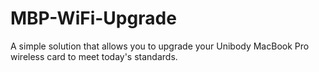 # MBP-WiFi-Upgrade
A simple solution that allows you to upgrade your Unibody MacBook Pro wireless card to meet today's standards.

